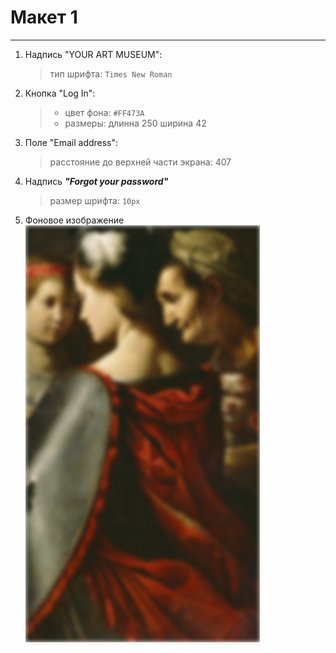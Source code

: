 # Макет 1
----------
1. Надпись "YOUR ART MUSEUM":
    > тип шрифта: `Times New Roman`
2. Кнопка "Log In":
    > - цвет фона: `#FF473A`
    > - размеры: длинна 250 ширина 42
3. Поле "Email address":
    > расстояние до верхней части экрана: 407
4. Надпись ***"Forgot your password"***
    > размер шрифта: `10px`
5. Фоновое изображение 
![Облом](Background_Image.png)
